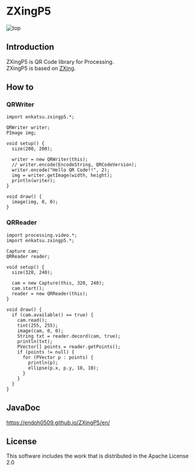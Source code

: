 # ZXingP5
![top](https://github.com/endoh0509/ZXingP5/raw/master/img/top.png)

## Introduction

ZXingP5 is QR Code library for Processing.  
ZXingP5 is based on [ZXing](https://github.com/zxing/zxing).

## How to

### QRWriter

```
import enkatsu.zxingp5.*;

QRWriter writer;
PImage img;

void setup() {
  size(200, 200);

  writer = new QRWriter(this);
  // writer.encode(EncodeString, QRCodeVersion);
  writer.encode("Hello QR Code!!", 2);
  img = writer.getImage(width, height);
  println(writer);
}

void draw() {
  image(img, 0, 0);
}
 ```

### QRReader

```
import processing.video.*;
import enkatsu.zxingp5.*;

Capture cam;
QRReader reader;

void setup() {
  size(320, 240);

  cam = new Capture(this, 320, 240);
  cam.start();
  reader = new QRReader(this);
}

void draw() {
  if (cam.available() == true) {
    cam.read();
    tint(255, 255);
    image(cam, 0, 0);
    String txt = reader.decord(cam, true);
    println(txt);
    PVector[] points = reader.getPoints();
    if (points != null) {
      for (PVector p : points) {
        println(p);
        ellipse(p.x, p.y, 10, 10);
      }
    }
  }
}
```

## JavaDoc

https://endoh0509.github.io/ZXingP5/en/

## License

This software includes the work that is distributed in the Apache License 2.0
